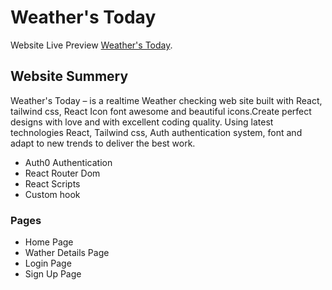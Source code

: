 # Weather's Today

Website Live Preview [Weather's Today](https://weatherstoday.netlify.app).

## Website Summery

Weather's Today – is a realtime Weather checking web site built with React, tailwind css, React Icon font awesome and beautiful icons.Create perfect designs with love and with excellent coding quality.
Using latest technologies React, Tailwind css, Auth authentication system, font and adapt to new trends to deliver the best work.

- Auth0 Authentication
- React Router Dom
- React Scripts
- Custom hook

### Pages

- Home Page
- Wather Details Page
- Login Page
- Sign Up Page 
